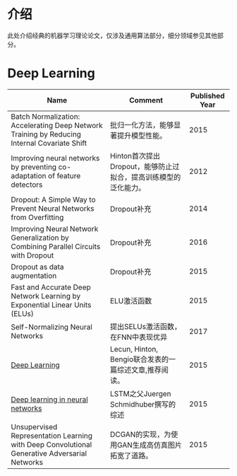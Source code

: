 # 介绍
此处介绍经典的机器学习理论论文，仅涉及通用算法部分，细分领域参见其他部分。

# Deep Learning
|Name|Comment|Published Year|
|-|-|-|
|Batch Normalization: Accelerating Deep Network Training by Reducing Internal Covariate Shift|批归一化方法，能够显著提升模型性能。|2015|
|Improving neural networks by preventing co-adaptation of feature detectors|Hinton首次提出Dropout，能够防止过拟合，提高训练模型的泛化能力。|2012|
|Dropout: A Simple Way to Prevent Neural Networks from Overfitting|Dropout补充|2014|
|Improving Neural Network Generalization by Combining Parallel Circuits with Dropout|Dropout补充|2016|
|Dropout as data augmentation|Dropout补充|2015|
|Fast and Accurate Deep Network Learning by Exponential Linear Units (ELUs)|ELU激活函数|2015|
|Self-Normalizing Neural Networks|提出SELUs激活函数，在FNN中表现优异|2017|
|[Deep Learning](https://www.cs.toronto.edu/~hinton/absps/NatureDeepReview.pdf)|Lecun, Hinton, Bengio联合发表的一篇综述文章,推荐阅读。|2015|
|[Deep learning in neural networks](https://arxiv.org/pdf/1404.7828.pdf)|LSTM之父Juergen Schmidhuber撰写的综述|2015|
|Unsupervised Representation Learning with Deep Convolutional Generative Adversarial Networks|DCGAN的实现，为使用GAN生成高仿真图片拓宽了道路。|2015|